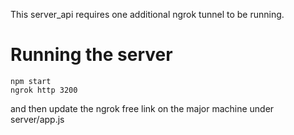 This server_api requires one additional ngrok tunnel to be running.

# Running the server

```
npm start
ngrok http 3200
```

and then update the ngrok free link on the major machine under server/app.js